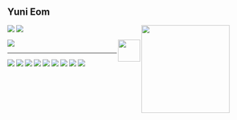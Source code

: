 
<br>

## Yuni Eom

<div align="">
  
  <a href="https://github.com/yunieom/github-readme-stats">
    <img height=200 align="right" src="https://github-readme-stats.vercel.app/api?username=yunieom&show_icons=true&include_all_commit=on&count_private=true&theme=tokyonight&rank_icon=github" />
  </a>
  
  <a href="https://velog.io/@yuni"><img src="https://img.shields.io/badge/yuni.log-3DDC84?style=for-the-badge&logo=Velog&logoColor=white"/></a> 
  <a href="https://early-flock-0c8.notion.site/Yuni-Eom-933231dac8f946b9b4ce62bac883b5fa?pvs=4"><img src="https://img.shields.io/badge/Portfolio-ffffff?style=for-the-badge&logo=notion&logoColor=black"/></a>

  
  <img align="right" width="50" src="https://github.com/yunieom/yunieom/assets/67372083/2f9ee7c8-5285-4ce2-b993-4d293b9891d1" />
  <a href="https://github.com/yunieom"><img src="https://img.shields.io/badge/github-000000?style=for-the-badge&logo=github&logoColor=white"/></a> 
 
  
  ---
  <img src="https://img.shields.io/badge/Node.js-339933?style=flat&logo=nodedotjs&logoColor=white"/>
  <img src="https://img.shields.io/badge/Javascript-F7DF1E?style=flat&logo=javascript&logoColor=black"/> 
  <img src="https://img.shields.io/badge/Typescript-3178C6?style=flat&logo=Typescript&logoColor=white"/> 
  <img src="https://img.shields.io/badge/Express-000000?style=flat&logo=express&logoColor=white"/>  
  <img src="https://img.shields.io/badge/docker-%230db7ed.svg?style=flat&logo=docker&logoColor=white">
  <img src="https://img.shields.io/badge/azure-%230072C6.svg?style=flat&logo=microsoftazure&logoColor=white">
  <img src="https://img.shields.io/badge/MySQL-4479A1?style=flat&logo=mysql&logoColor=white"/> 
  <img src="https://img.shields.io/badge/redis-%23DD0031.svg?style=flat&logo=redis&logoColor=white"/>
  <img src="https://img.shields.io/badge/MongoDB-47A248?style=flat&logo=mongodb&logoColor=white"/> 


</div>
